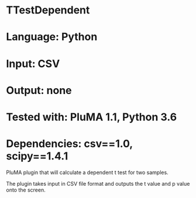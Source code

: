 # TTestDependent
# Language: Python
# Input: CSV
# Output: none
# Tested with: PluMA 1.1, Python 3.6
# Dependencies: csv==1.0, scipy==1.4.1

PluMA plugin that will calculate a dependent t test for two samples.  

The plugin takes input in CSV file format and outputs the t value and p value onto the screen.
